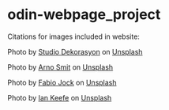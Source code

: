 # odin-webpage_project

Citations for images included in website:

Photo by <a href="https://unsplash.com/@t_t?utm_content=creditCopyText&utm_medium=referral&utm_source=unsplash">Studio Dekorasyon</a> on <a href="https://unsplash.com/photos/gray-concrete-road-top-between-green-trees-vngzm4P2BTs?utm_content=creditCopyText&utm_medium=referral&utm_source=unsplash">Unsplash</a>
      
Photo by <a href="https://unsplash.com/@_entreprenerd?utm_content=creditCopyText&utm_medium=referral&utm_source=unsplash">Arno Smit</a> on <a href="https://unsplash.com/photos/low-angle-photo-of-cherry-blossoms-tree-sKJ7zSylUao?utm_content=creditCopyText&utm_medium=referral&utm_source=unsplash">Unsplash</a>
      
Photo by <a href="https://unsplash.com/@fabiock_?utm_content=creditCopyText&utm_medium=referral&utm_source=unsplash">Fabio Jock</a> on <a href="https://unsplash.com/photos/green-and-pink-trees-and-road-eFHp9s4sdLg?utm_content=creditCopyText&utm_medium=referral&utm_source=unsplash">Unsplash</a>

Photo by <a href="https://unsplash.com/@iankeefe?utm_content=creditCopyText&utm_medium=referral&utm_source=unsplash">Ian Keefe</a> on <a href="https://unsplash.com/photos/wooden-house-near-pine-trees-and-pond-coated-with-snow-during-daytime-OgcJIKRnRC8?utm_content=creditCopyText&utm_medium=referral&utm_source=unsplash">Unsplash</a>

